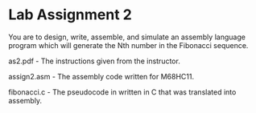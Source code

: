 # Lab Assignment 2

You are to design, write, assemble, and simulate an assembly language program which will generate the Nth number in the Fibonacci sequence.

as2.pdf - The instructions given from the instructor.

assign2.asm - The assembly code written for M68HC11.

fibonacci.c - The pseudocode in written in C that was translated into assembly.
